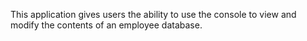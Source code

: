 This application gives users the ability to use the console to view and modify the contents of an employee database. 

